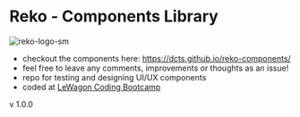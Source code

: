 # Reko - Components Library

![reko-logo-sm](https://user-images.githubusercontent.com/44790691/58211467-4861b600-7cec-11e9-9672-531340ec5325.png)

- checkout the components here: https://dcts.github.io/reko-components/
- feel free to leave any comments, improvements or thoughts as an issue! 
- repo for testing and designing UI/UX components
- coded at [LeWagon Coding Bootcamp](https://www.lewagon.com/berlin)

v 1.0.0
